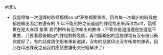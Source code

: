 #想法
* 我覺得每一次選課的時候那個on off表格都要重置，因為每一次輸出的時候他都是輸出固定右邊有的
所以不能用把之前選過的課程找出來再改為off，這樣實在是太麻煩
接著 我們把所有這次輸出的數值（不管你是退選還是加選這不重要，只要看最後輸出的課程剩餘幾個，再判斷輸出的這些課程有沒有彼此衝突就好了，有的話就請使用者重新選課，沒有的話就印出沒有衝堂的課表，因此在印出課表之前我們應該要讓衝突已經解決了）